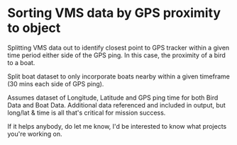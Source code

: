 # Sorting VMS data by GPS proximity to object

Splitting VMS data out to identify closest point to GPS tracker within a given time period either side of the GPS ping. In this case, the proximity of a bird to a boat.

Split boat dataset to only incorporate boats nearby within a given timeframe (30 mins each side of GPS ping).

Assumes dataset of Longitude, Latitude and GPS ping time for both Bird Data and Boat Data. Additional data referenced and included in output, but long/lat & time is all that's critical for mission success.

If it helps anybody, do let me know, I'd be interested to know what projects you're working on.
